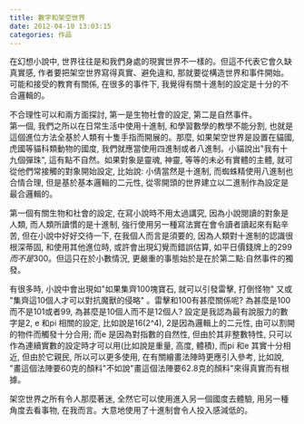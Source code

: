 ```yaml
---
title: 數字和架空世界
date: 2012-04-10 13:03:15
categories: 作品
---
```


在幻想小說中, 世界往往是和我們身處的現實世界不一樣的。但這不代表它會久缺真實感, 作者要把架空世界寫得真實、避免違和, 那就要從構造世界和事件開始。  
可能和接受的教育有關係, 在很多的事件下, 我覺得有關十進制的設定是十分的不合邏輯的。  
  
不合理性可以和兩方面探討, 第一是生物社會的設定, 第二是自然事件。  
第一個, 我們之所以在日常生活中使用十進制, 和學習數學的教學不能分割, 也就是這個進位方法全基於人類有十隻手指而開展的。那麼, 如果架空世界是設置在貓國, 虎國等貓科類動物的國度, 我們就應當使用四進制或者八進制。小貓說出"我有十九個彈珠", 這有點不自然。如果對象是靈魂, 神靈, 等等的未必有實體的主體, 就可從他們常接觸的對象開始設定, 比始說: 小倩當然是十進制, 而蜘蛛精使用八進制也合情合理, 但是基於基本邏輯的二元性, 從零開頭的世界建立以二進制作為設定是最合邏輯的。  
  
第一個有關生物和社會的設定, 在寫小說時不用太過講究, 因為小說閱讀的對象是人類, 而人類所讀慣的是十進制, 強行使用另一種寫法實在會令讀者讀起來有點辛苦, 但在小說中好好交待一下, 在我個人而言是須要的, 因為人類對十進制的認識很根深蒂固, 和使用其他進位時, 或許會出現幻覺而錯誤估算, 如平日價錢牌上的$299 而不是$300。但這只在於小數情況, 更嚴重的事態始於是在於第二點:自然事件的獨發。  
  
有很多時, 小說中會出現如"如果集齊100塊寶石, 就可以引發雷擊, 打倒怪物" 又或 "集齊這10個人才可以對抗魔獸的侵略" 。雷擊和100有甚麼關係呢? 為甚麼是100而不是101或者99, 為甚麼是10個人而不是12個人? 設定是我認為最有說服力的數字是2, e 和pi 相關的設定, 比如說是16(2^4), 2是因為邏輯上的二元性, 由可以割開的物件而觸發十分合用; 而e 是因為對指數的自然性, 但由於其非整數特性, 只可以作為連續實數的設定時才可以用(比如說是重量, 高度, 體積), 而pi 和e 其實十分相近, 但由於它親民, 所以可以更多使用, 在有關繪畫法陣時更應引入參考, 比如說, "畫這個法陣要60克的顏料"不如說"畫這個法陣要62.8克的顏料"來得真實而有根據。  
  
架空世界之所有令人那麼著迷, 全然它可以使用進入另一個國度去體驗, 用另一種角度去看事物, 在我而言。大意地使用了十進制會令人投入感減低的。